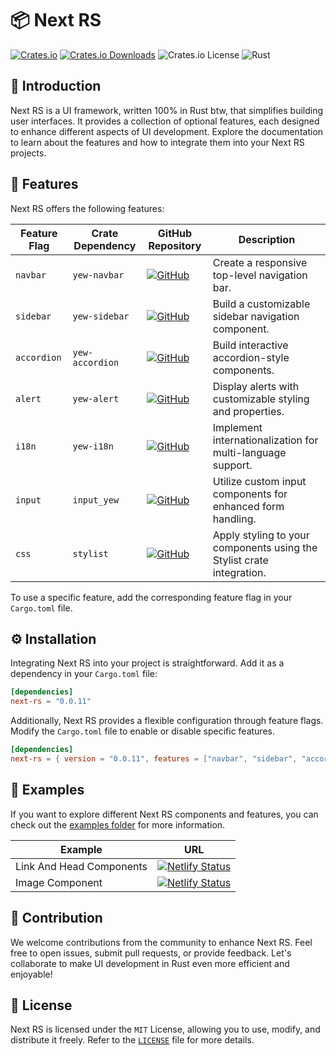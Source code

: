 # 📦 Next RS

[![Crates.io](https://img.shields.io/crates/v/next-rs)](https://crates.io/crates/next-rs)
[![Crates.io Downloads](https://img.shields.io/crates/d/next-rs)](https://crates.io/crates/next-rs)
![Crates.io License](https://img.shields.io/crates/l/next-rs)
![Rust](https://img.shields.io/badge/rust-stable-orange)

## 📜 Introduction

Next RS is a UI framework, written 100% in Rust btw, that simplifies building user interfaces. It provides a collection of optional features, each designed to enhance different aspects of UI development. Explore the documentation to learn about the features and how to integrate them into your Next RS projects.

## 🚀 Features

Next RS offers the following features:

| Feature  Flag     | Crate Dependency         | GitHub Repository     | Description |
|----------------|-------------------|----------|---------------|
| `navbar`       |   `yew-navbar`           | [![GitHub](https://img.shields.io/github/stars/next-rs/yew-navbar)](https://github.com/next-rs/yew-navbar)           | Create a responsive top-level navigation bar.             |
| `sidebar`      |   `yew-sidebar`          | [![GitHub](https://img.shields.io/github/stars/next-rs/yew-sidebar)](https://github.com/next-rs/yew-sidebar)        | Build a customizable sidebar navigation component.     |
| `accordion`    | `yew-accordion`          | [![GitHub](https://img.shields.io/github/stars/next-rs/yew-accordion)](https://github.com/next-rs/yew-accordion)     | Build interactive accordion-style components.              |
| `alert`        | `yew-alert`              | [![GitHub](https://img.shields.io/github/stars/next-rs/yew-alert)](https://github.com/next-rs/yew-alert)           | Display alerts with customizable styling and properties.   |
| `i18n`         | `yew-i18n`               | [![GitHub](https://img.shields.io/github/stars/next-rs/yew-i18n)](https://github.com/next-rs/yew-i18n)             | Implement internationalization for multi-language support.  |
| `input`        | `input_yew`              | [![GitHub](https://img.shields.io/github/stars/next-rs/input-yew)](https://github.com/next-rs/input-yew)        | Utilize custom input components for enhanced form handling. |
| `css`          | `stylist`                | [![GitHub](https://img.shields.io/github/stars/futursolo/stylist-rs)](https://github.com/futursolo/stylist-rs)           | Apply styling to your components using the Stylist crate integration.|

To use a specific feature, add the corresponding feature flag in your `Cargo.toml` file.

## ⚙️ Installation

Integrating Next RS into your project is straightforward. Add it as a dependency in your `Cargo.toml` file:

```toml
[dependencies]
next-rs = "0.0.11"
```

Additionally, Next RS provides a flexible configuration through feature flags. Modify the `Cargo.toml` file to enable or disable specific features.

```toml
[dependencies]
next-rs = { version = "0.0.11", features = ["navbar", "sidebar", "accordion", "alert", "css"] }
```

## 📙 Examples

If you want to explore different Next RS components and features, you can check out the [examples folder](examples) for more information.

| Example | URL |
| --- | --- |
| Link And Head Components | [![Netlify Status](https://api.netlify.com/api/v1/badges/0f5cbba1-4179-45c7-91e2-5540f3539a12/deploy-status)](https://next-rs-link.netlify.app) |
| Image Component | [![Netlify Status](https://api.netlify.com/api/v1/badges/0f5cbba1-4179-45c7-91e2-5540f3539a12/deploy-status)](https://next-rs-image.netlify.app/) |


## 🤝 Contribution

We welcome contributions from the community to enhance Next RS. Feel free to open issues, submit pull requests, or provide feedback. Let's collaborate to make UI development in Rust even more efficient and enjoyable!

## 📜 License

Next RS is licensed under the `MIT` License, allowing you to use, modify, and distribute it freely. Refer to the [`LICENSE`](LICENSE) file for more details.
